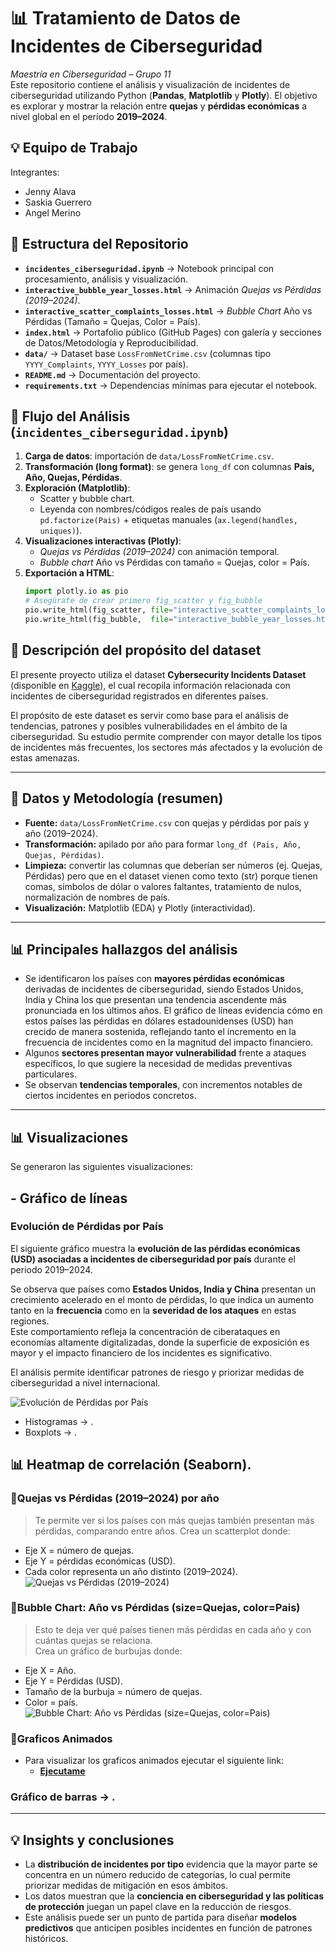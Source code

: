 # 📊 Tratamiento de Datos de Incidentes de Ciberseguridad
*Maestría en Ciberseguridad – Grupo 11*  
Este repositorio contiene el análisis y visualización de incidentes de ciberseguridad utilizando Python (**Pandas**, **Matplotlib** y **Plotly**). El objetivo es explorar y mostrar la relación entre **quejas** y **pérdidas económicas** a nivel global en el período **2019–2024**.

## 💡 Equipo de Trabajo
Integrantes:
* Jenny Alava
* Saskia Guerrero
* Angel Merino

## 📂 Estructura del Repositorio
- **`incidentes_ciberseguridad.ipynb`** → Notebook principal con procesamiento, análisis y visualización.
- **`interactive_bubble_year_losses.html`** → Animación *Quejas vs Pérdidas (2019–2024)*.
- **`interactive_scatter_complaints_losses.html`** → *Bubble Chart* Año vs Pérdidas (Tamaño = Quejas, Color = País).
- **`index.html`** → Portafolio público (GitHub Pages) con galería y secciones de Datos/Metodología y Reproducibilidad.
- **`data/`** → Dataset base `LossFromNetCrime.csv` (columnas tipo `YYYY_Complaints`, `YYYY_Losses` por país).
- **`README.md`** → Documentación del proyecto.
- **`requirements.txt`** → Dependencias mínimas para ejecutar el notebook.

## 📝 Flujo del Análisis (`incidentes_ciberseguridad.ipynb`)
1. **Carga de datos**: importación de `data/LossFromNetCrime.csv`.
2. **Transformación (long format)**: se genera `long_df` con columnas **Pais, Año, Quejas, Pérdidas**.
3. **Exploración (Matplotlib)**:
   - Scatter y bubble chart.
   - Leyenda con nombres/códigos reales de país usando `pd.factorize(Pais)` + etiquetas manuales (`ax.legend(handles, uniques)`).
4. **Visualizaciones interactivas (Plotly)**:
   - *Quejas vs Pérdidas (2019–2024)* con animación temporal.
   - *Bubble chart* Año vs Pérdidas con tamaño = Quejas, color = País.
5. **Exportación a HTML**:
   ```python
   import plotly.io as pio
   # Asegúrate de crear primero fig_scatter y fig_bubble
   pio.write_html(fig_scatter, file="interactive_scatter_complaints_losses.html", include_plotlyjs="cdn")
   pio.write_html(fig_bubble,  file="interactive_bubble_year_losses.html",       include_plotlyjs="cdn")

## 📌 Descripción del propósito del dataset  
El presente proyecto utiliza el dataset **Cybersecurity Incidents Dataset** (disponible en [Kaggle](https://www.kaggle.com/datasets/huzpsb/cybersecurity-incidents-dataset)), el cual recopila información relacionada con incidentes de ciberseguridad registrados en diferentes países.  

El propósito de este dataset es servir como base para el análisis de tendencias, patrones y posibles vulnerabilidades en el ámbito de la ciberseguridad. Su estudio permite comprender con mayor detalle los tipos de incidentes más frecuentes, los sectores más afectados y la evolución de estas amenazas.  

---

## 📎 Datos y Metodología (resumen)
- **Fuente:** `data/LossFromNetCrime.csv` con quejas y pérdidas por país y año (2019–2024).
- **Transformación:** apilado por año para formar `long_df (Pais, Año, Quejas, Pérdidas)`.
- **Limpieza:** convertir las columnas que deberían ser números (ej. Quejas, Pérdidas) pero que en el dataset vienen como texto (str) porque tienen comas, símbolos de dólar o valores faltantes, tratamiento de nulos, normalización de nombres de país.
- **Visualización:** Matplotlib (EDA) y Plotly (interactividad).

---

## 📊 Principales hallazgos del análisis  
- Se identificaron los países con **mayores pérdidas económicas** derivadas de incidentes de ciberseguridad, siendo Estados Unidos, India y China los que presentan una tendencia ascendente más pronunciada en los últimos años. El gráfico de líneas  evidencia cómo en estos países las pérdidas en dólares estadounidenses (USD) han crecido de manera sostenida, reflejando tanto el incremento en la frecuencia de incidentes como en la magnitud del impacto financiero.  
- Algunos **sectores presentan mayor vulnerabilidad** frente a ataques específicos, lo que sugiere la necesidad de medidas preventivas particulares.  
- Se observan **tendencias temporales**, con incrementos notables de ciertos incidentes en periodos concretos.  

---

## 📊 Visualizaciones
Se generaron las siguientes visualizaciones:
##  - Gráfico de líneas  
### Evolución de Pérdidas por País
El siguiente gráfico muestra la **evolución de las pérdidas económicas (USD) asociadas a incidentes de ciberseguridad por país** durante el periodo 2019–2024.  

Se observa que países como **Estados Unidos, India y China** presentan un crecimiento acelerado en el monto de pérdidas, lo que indica un aumento tanto en la **frecuencia** como en la **severidad de los ataques** en estas regiones.  
Este comportamiento refleja la concentración de ciberataques en economías altamente digitalizadas, donde la superficie de exposición es mayor y el impacto financiero de los incidentes es significativo.  

El análisis permite identificar patrones de riesgo y priorizar medidas de ciberseguridad a nivel internacional.  

![Evolución de Pérdidas por País](images/grafico_lineas_pais.png)
  - Histogramas → .
  - Boxplots → .

## **📊 Heatmap de correlación (Seaborn)**.
### **📌Quejas vs Pérdidas (2019–2024) por año**
  >Te permite ver si los países con más quejas también presentan más pérdidas, comparando entre años.
  Crea un scatterplot donde:    
   - Eje X = número de quejas.  
   - Eje Y = pérdidas económicas (USD).  
   - Cada color representa un año distinto (2019–2024).  
   ![Quejas vs Pérdidas (2019–2024)](images/scatter_complaints_losses.png)

### **📌Bubble Chart: Año vs Pérdidas (size=Quejas, color=Pais)**
  >Esto te deja ver qué países tienen más pérdidas en cada año y con cuántas quejas se relaciona.  
   Crea un gráfico de burbujas donde:  
   - Eje X = Año.  
   - Eje Y = Pérdidas (USD).  
   - Tamaño de la burbuja = número de quejas.  
   - Color = país.  
   ![Bubble Chart: Año vs Pérdidas (size=Quejas, color=Pais)](images/bubble_year_losses.png)

### 📌Graficos Animados
* Para visualizar los graficos animados ejecutar el siguiente link:
    * [**Ejecutame**](https://anmerinoto.github.io/Tramiento_Datos_Incidentes_Ciberseguridad)

### Gráfico de barras → .

---

## 💡 Insights y conclusiones  
- La **distribución de incidentes por tipo** evidencia que la mayor parte se concentra en un número reducido de categorías, lo cual permite priorizar medidas de mitigación en esos ámbitos.  
- Los datos muestran que la **conciencia en ciberseguridad y las políticas de protección** juegan un papel clave en la reducción de riesgos.  
- Este análisis puede ser un punto de partida para diseñar **modelos predictivos** que anticipen posibles incidentes en función de patrones históricos.  